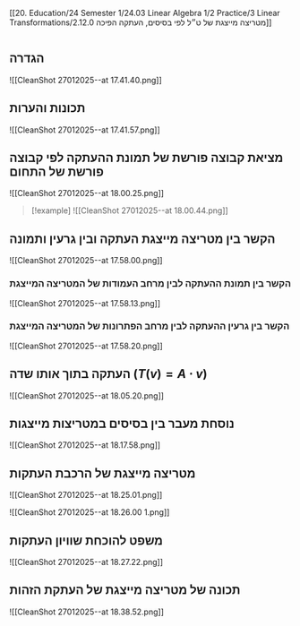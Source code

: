 [[20. Education/24 Semester 1/24.03 Linear Algebra 1/2 Practice/3 Linear Transformations/2.12.0 מטריצה מייצגת של ט״ל לפי בסיסים, העתקה הפיכה]]
```table-of-contents
```

## הגדרה
![[CleanShot 27012025--at 17.41.40.png]]

## תכונות והערות
![[CleanShot 27012025--at 17.41.57.png]]

## מציאת קבוצה פורשת של תמונת ההעתקה לפי קבוצה פורשת של התחום
![[CleanShot 27012025--at 18.00.25.png]]

> [!example]
> ![[CleanShot 27012025--at 18.00.44.png]]


## הקשר בין מטריצה מייצגת העתקה ובין גרעין ותמונה
![[CleanShot 27012025--at 17.58.00.png]]

### הקשר בין תמונת ההעתקה לבין מרחב העמודות של המטריצה המייצגת
![[CleanShot 27012025--at 17.58.13.png]]

### הקשר בין גרעין ההעתקה לבין מרחב הפתרונות של המטריצה המייצגת
![[CleanShot 27012025--at 17.58.20.png]]

## העתקה בתוך אותו שדה ($T(v) = A \cdot v$)
![[CleanShot 27012025--at 18.05.20.png]]

## נוסחת מעבר בין בסיסים במטריצות מייצגות
![[CleanShot 27012025--at 18.17.58.png]]

## מטריצה מייצגת של הרכבת העתקות
![[CleanShot 27012025--at 18.25.01.png]]

![[CleanShot 27012025--at 18.26.00 1.png]]

## משפט להוכחת שוויון העתקות
![[CleanShot 27012025--at 18.27.22.png]]

## תכונה של מטריצה מייצגת של העתקת הזהות
![[CleanShot 27012025--at 18.38.52.png]]
